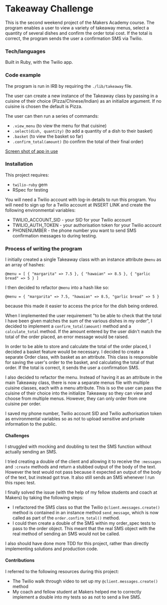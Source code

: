 Takeaway Challenge
==================

This is the second weekend project of the Makers Academy course. The program enables a user to view a variety of takeaway menus, select a quantity of several dishes and confirm the order total cost. If the total is correct, the program sends the user a confirmation SMS via Twilio.

### Tech/languages

Built in Ruby, with the Twilio app.

### Code example

The program is run in IRB by requiring the `./lib/takeaway` file.

The user can create a new instance of the Takeaway class by passing in a cuisine of their choice (Pizza/Chinese/Indian) as an initialize argument. If no cuisine is chosen the default is Pizza.

The user can then run a series of commands:
* `.view_menu` (to view the menu for that cuisine)
* `.select(dish, quantity)` (to add a quantity of a dish to their basket)
* `.basket` (to view the basket so far)
* `.confirm_total(amount)` (to confirm the total of their final order)

[Screen shot of app in use](https://github.com/eliseaston/takeaway-challenge/blob/master/takeaway_screenshot.png)

### Installation

This project requires:
* `twilio-ruby` gem
* RSpec for testing

You will need a Twilio account with log-in details to run this program. You will need to sign up for a Twilio account at INSERT LINK and create the following environmental variables:
* TWILIO_ACCOUNT_SID - your SID for your Twilio account
* TWILIO_AUTH_TOKEN - your authorisation token for your Twilio account
* PHONENUMBER - the phone number you want to send SMS confirmation messages to during testing.

### Process of writing the program

I initially created a single Takeaway class with an instance attribute `@menu` as an array of hashes:

`@menu = [
  { "margarita" => 7.5 },
  { "hawaian" => 8.5 },
  { "garlic bread" => 5 }
]`

I then decided to refactor `@menu` into a hash like so:

`@menu = {
  "margarita" => 7.5,
  "hawaian" => 8.5,
  "garlic bread" => 5
}`

because this made it easier to access the price for the dish being ordered.

When I implemented the user requirement "to be able to check that the total I have been given matches the sum of the various dishes in my order", I decided to implement a `confirm_total(amount)` method and a `calculate_total` method. If the amount entered by the user didn't match the total of the order placed, an error message would be raised.

In order to be able to store and calculate the total of the order placed, I decided a basket feature would be necessary. I decided to create a separate Order class, with basket as an attribute. This class is responsible for saving the user's order to the basket, and calculating the total of that order. If the total is correct, it sends the user a confirmation SMS.  

I also decided to refactor the menu. Instead of having it as an attribute in the main Takeaway class, there is now a separate menus file with multiple cuisine classes, each with a menu attribute. This is so the user can pass the cuisine of their choice into the initialize Takeaway so they can view and choose from multiple menus. However, they can only order from one cuisine per order.

I saved my phone number, Twilio account SID and Twilio authorisation token as environmental variables so as not to upload sensitive and private information to the public.

#### Challenges

I struggled with mocking and doubling to test the SMS function without actually sending an SMS.

I tried creating a double of the client and allowing it to receive the `:messages` and `:create` methods and return a stubbed output of the body of the text. However the test would not pass because it expected an output of the body of the text, but instead got true. It also still sends an SMS whenever I run this rspec test.

I finally solved the issue (with the help of my fellow students and coach at Makers) by taking the following steps:
* I refactored the SMS class so that the Twilio `@client.messages.create()` method is contained in an instance method `send_message`, which is now called as part of the `order.confirm_total()` method.
* I could then create a double of the SMS within my order_spec tests to pass to the order object. This meant that the real SMS object with the real method of sending an SMS would not be called.

I also should have done more TDD for this project, rather than directly implementing solutions and production code.

#### Contributions

I referred to the following resources during this project:
* The Twilio walk through video to set up my `@client.messages.create()` method
* My coach and fellow student at Makers helped me to correctly implement a double into my tests so as not to send a live SMS.
